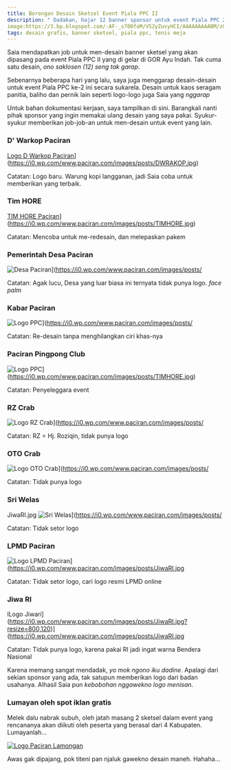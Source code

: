 ```yaml
---
title: Borongan Desain Sketsel Event Piala PPC II
description: " Dadakan, hajar 12 banner sponsor untuk event Piala PPC 2"
image:https://3.bp.blogspot.com/-AF-_s700foM/V52yZuvyHCI/AAAAAAAAABM/zQsM2JepxhoysGTRslUKLDKRJzaPXUqsACLcB/s640/desain.jpg
tags: desain grafis, banner sketsel, piala ppc, tenis meja
---
```

Saia mendapatkan job untuk men-desain banner sketsel yang akan dipasang pada event Piala PPC II yang di gelar di GOR Ayu Indah. Tak cuma satu desain, _ono saklosen (12) seng tak garap_.<!--more--> 

Sebenarnya beberapa hari yang lalu, saya juga menggarap desain-desain untuk event Piala PPC ke-2 ini secara sukarela. Desain untuk kaos seragam panitia, baliho dan pernik lain seperti logo-logo juga Saia yang _nggarap_

Untuk bahan dokumentasi kerjaan, saya tampilkan di sini. Barangkali nanti pihak sponsor yang ingin memakai ulang desain yang saya pakai. Syukur-syukur memberikan job-job-an untuk men-desain untuk event yang lain.

### D' Warkop Paciran

[Logo D Warkop Paciran](https://i0.wp.com/www.paciran.com/images/posts/DWRAKOP.jpg?resize=800,120)](https://i0.wp.com/www.paciran.com/images/posts/DWRAKOP.jpg)

Catatan: Logo baru. Warung kopi langganan, jadi Saia coba untuk memberikan yang terbaik.

### Tim HORE

[TIM HORE Paciran](https://i0.wp.com/www.paciran.com/images/posts/TIMHORE.jpg?resize=800,120)](https://i0.wp.com/www.paciran.com/images/posts/TIMHORE.jpg)

Catatan: Mencoba untuk me-redesain, dan melepaskan pakem

### Pemerintah Desa Paciran

![Desa Paciran](https://i0.wp.com/www.paciran.com/images/posts/desa-paciran.jpg?resize=800,120)](https://i0.wp.com/www.paciran.com/images/posts/

Catatan: Agak lucu, Desa yang luar biasa ini ternyata tidak punya logo. _face palm_

### Kabar Paciran

![Logo PPC](https://i0.wp.com/www.paciran.com/images/posts/KABAR_PACIRAN.jpg?resize=800,120)](https://i0.wp.com/www.paciran.com/images/posts/

Catatan: Re-desain tanpa menghilangkan ciri khas-nya

### Paciran Pingpong Club

![Logo PPC](https://i0.wp.com/www.paciran.com/images/posts/PPC2.jpg?resize=800,120)](https://i0.wp.com/www.paciran.com/images/posts/TIMHORE.jpg)

Catatan: Penyeleggara event

### RZ Crab

![Logo RZ Crab](https://i0.wp.com/www.paciran.com/images/posts/RZcrab.jpg?resize=800,120)](https://i0.wp.com/www.paciran.com/images/posts/

Catatan: RZ = Hj. Roziqin, tidak punya logo

### OTO Crab

![Logo OTO Crab](https://i0.wp.com/www.paciran.com/images/psosts/otocrab.jpg?resize=?resize=800,120)](https://i0.wp.com/www.paciran.com/images/posts/

Catatan: Tidak punya logo

### Sri Welas
JiwaRI.jpg
![Sri Welas](https://i0.wp.com/www.paciran.com/images/posts?resize=800,120)](https://i0.wp.com/www.paciran.com/images/posts/

Catatan: Tidak setor logo

### LPMD Paciran

![Logo LPMD Paciran](https://i0.wp.com/www.paciran.com/images/posts/sri-welas.jpg?resize=800,120)](https://i0.wp.com/www.paciran.com/images/posts/JiwaRI.jpg

Catatan: Tidak setor logo, cari logo resmi LPMD online

### Jiwa RI

lLogo Jiwari](https://i0.wp.com/www.paciran.com/images/posts/JiwaRI.jpg?resize=800,120)](https://i0.wp.com/www.paciran.com/images/posts/JiwaRI.jpg

Catatan: Tidak punya logo, karena pakai RI jadi ingat warna Bendera Nasional

Karena memang sangat mendadak, _yo mok ngono iku dadine_. Apalagi dari sekian sponsor yang ada, tak satupun memberikan logo dari badan usahanya. Alhasil Saia pun _kebobohan nggawekno logo menisan_.

### Lumayan oleh spot iklan gratis

Melek dalu nabrak subuh, oleh jatah masang 2 sketsel dalam event yang rencananya akan diikuti oleh peserta yang berasal dari 4 Kabupaten. Lumayanlah...

[![Logo Paciran Lamongan](https://i0.wp.com/www.paciran.com/images/posts/paciran.com.jpg?resize=800,120)](https://i0.wp.com/www.paciran.com/images/posts/paciran.com.jpg)

Awas gak dipajang, pok titeni pan njaluk gawekno desain maneh. Hahaha...
